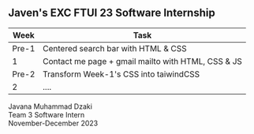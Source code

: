## Javen's EXC FTUI 23 Software Internship
| Week | Task |
| ------ | ------ |
| Pre-1 | Centered search bar with HTML & CSS |
| 1 | Contact me page + gmail mailto with HTML, CSS & JS|
| Pre-2 | Transform Week-1's CSS into taiwindCSS|
| 2 | .... |

Javana Muhammad Dzaki  
Team 3 Software Intern  
November-December 2023

